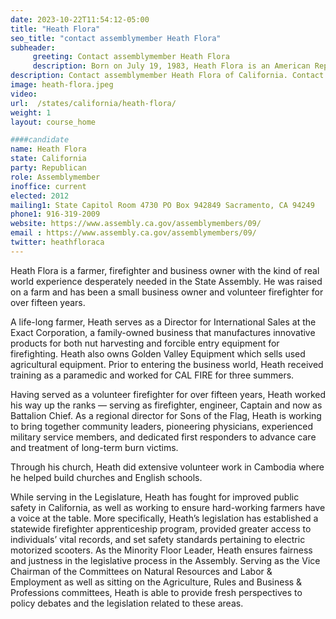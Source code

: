 ```yaml
---
date: 2023-10-22T11:54:12-05:00
title: "Heath Flora"
seo_title: "contact assemblymember Heath Flora"
subheader:
     greeting: Contact assemblymember Heath Flora
     description: Born on July 19, 1983, Heath Flora is an American Republican politician serving in the California State Assembly. He represents the northern San Joaquin Valley, including the city of Manteca.
description: Contact assemblymember Heath Flora of California. Contact information for Heath Flora includes email address, phone number, and mailing address.
image: heath-flora.jpeg
video:
url:  /states/california/heath-flora/
weight: 1
layout: course_home

####candidate
name: Heath Flora
state: California
party: Republican
role: Assemblymember
inoffice: current
elected: 2012
mailing1: State Capitol Room 4730 PO Box 942849 Sacramento, CA 94249
phone1: 916-319-2009
website: https://www.assembly.ca.gov/assemblymembers/09/
email : https://www.assembly.ca.gov/assemblymembers/09/
twitter: heathfloraca
---
```


Heath Flora is a farmer, firefighter and business owner with the kind of real world experience desperately needed in the State Assembly. He was raised on a farm and has been a small business owner and volunteer firefighter for over fifteen years.

A life-long farmer, Heath serves as a Director for International Sales at the Exact Corporation, a family-owned business that manufactures innovative products for both nut harvesting and forcible entry equipment for firefighting. Heath also owns Golden Valley Equipment which sells used agricultural equipment. Prior to entering the business world, Heath received training as a paramedic and worked for CAL FIRE for three summers.

Having served as a volunteer firefighter for over fifteen years, Heath worked his way up the ranks — serving as firefighter, engineer, Captain and now as Battalion Chief. As a regional director for Sons of the Flag, Heath is working to bring together community leaders, pioneering physicians, experienced military service members, and dedicated first responders to advance care and treatment of long-term burn victims.

Through his church, Heath did extensive volunteer work in Cambodia where he helped build churches and English schools.

While serving in the Legislature, Heath has fought for improved public safety in California, as well as working to ensure hard-working farmers have a voice at the table. More specifically, Heath’s legislation has established a statewide firefighter apprenticeship program, provided greater access to individuals’ vital records, and set safety standards pertaining to electric motorized scooters. As the Minority Floor Leader, Heath ensures fairness and justness in the legislative process in the Assembly. Serving as the Vice Chairman of the Committees on Natural Resources and Labor & Employment as well as sitting on the Agriculture, Rules and Business & Professions committees, Heath is able to provide fresh perspectives to policy debates and the legislation related to these areas.
